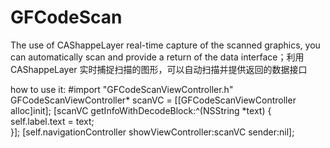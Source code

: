 # GFCodeScan
The use of CAShappeLayer real-time capture of the scanned graphics, you can automatically scan and provide a return of the data interface；利用CAShappeLayer 实时捕捉扫描的图形，可以自动扫描并提供返回的数据接口

how to use it:
#import "GFCodeScanViewController.h"
 GFCodeScanViewController* scanVC = [[GFCodeScanViewController alloc]init];
    [scanVC getInfoWithDecodeBlock:^(NSString *text) {
        self.label.text = text;   
    }];
    [self.navigationController showViewController:scanVC sender:nil];
    
